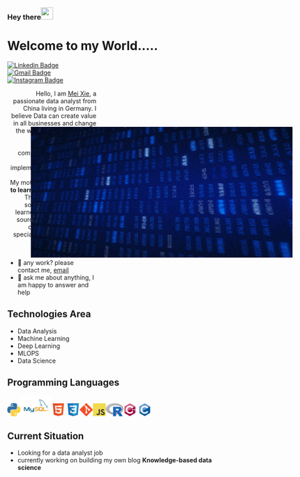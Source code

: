 ###  Hey there<img src="https://media.giphy.com/media/hvRJCLFzcasrR4ia7z/giphy.gif" width="28px" height="28px">

<h1>Welcome to my World.....</h1> 

<img src = 'https://github.com/xiemei1/xiemei1/blob/master/imgs/giphy.gif' alt = 'Awesome Matrix Code' align='right' height="600" width="300" style="transform:rotate(270deg);"/>

[![Linkedin Badge](https://img.shields.io/badge/-MeiXie-blue?style=flat-square&logo=Linkedin&logoColor=White&link=https://www.linkedin.com/in/mei-867253189/)](https://www.linkedin.com/in/mei-867253189/) [![Gmail Badge](https://img.shields.io/badge/-xiemei0728@gmail.com-c14438?style=flat-square&logo=Gmail&logoColor=white&link=mailto:asterp04@gmail.com)](mailto:asterp04@gmail.com) [![Instagram Badge](https://img.shields.io/badge/-xie_dahua-purple?style=flat-square&logo=Instagram&logoColor=White&link=https://www.instagram.com/xie_dahua/)](https://www.instagram.com/xie_dahua/)

<div style="text-align: right">
Hello, I am <a href =''>Mei Xie</a>, a passionate data analyst from China living in Germany. I believe Data can create value in all businesses and change the world in many ways. My passion is to data help company people or companies create value for their businesses and implement potential products.
</br>
</br>
My motto is <b>it is never too old to learn, to challenge myself</b>. Therefore, I am an open-source enthusiast. I have learned a lot from the open-source community and love collaborating with other specialists and sharing ideas and my sources.
</div>
</br>


- 💼 any work? please contact me, [email](mailto:xiemayer@163.com) 
- 💬 ask me about anything, I am happy to answer and help

## Technologies Area
* Data Analysis
* Machine Learning
* Deep Learning
* MLOPS
* Data Science

## Programming Languages
<img src = 'https://github.com/xiemei1/xiemei1/blob/master/imgs/python.png' height='30'/><img src = 'https://github.com/xiemei1/xiemei1/blob/master/imgs/MySQL.svg' height='48'/><img src = 'https://github.com/xiemei1/xiemei1/blob/master/imgs/html.svg' width='30'/>
<img src = 'https://github.com/xiemei1/xiemei1/blob/master/imgs/css.svg' width='30'/><img src = 'https://github.com/xiemei1/xiemei1/blob/master/imgs/git.svg' width='30'/><img src = 'https://github.com/xiemei1/xiemei1/blob/master/imgs/js.svg' width='30'/><img src = 'https://github.com/xiemei1/xiemei1/blob/master/imgs/R.png' width='40'/><img src = 'https://github.com/xiemei1/xiemei1/blob/master/imgs/cpp.svg' width='30'/>
<img src = 'https://github.com/xiemei1/xiemei1/blob/master/imgs/c-original.svg' width='30'/>

## Current Situation
* Looking for a data analyst job
* currently working on  building  my own blog  **Knowledge-based data science**  







